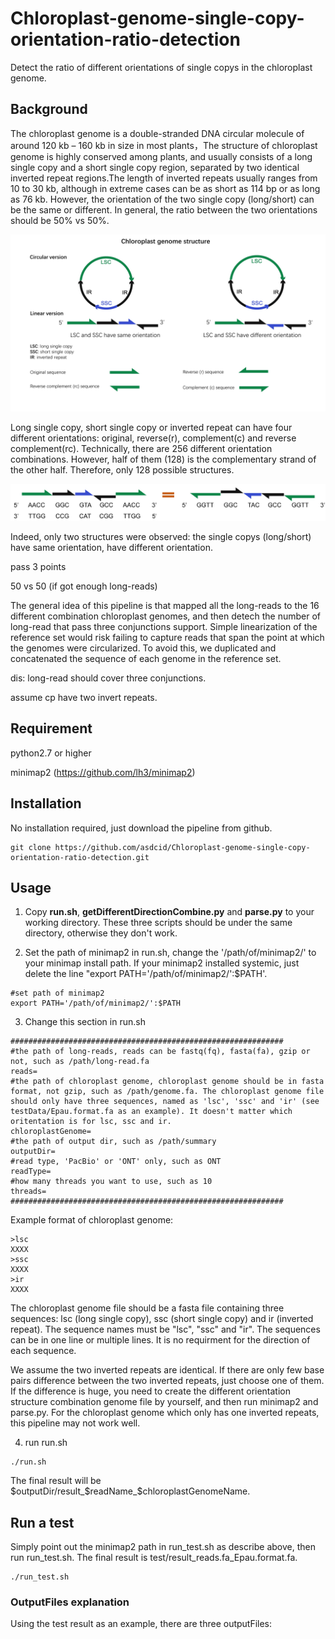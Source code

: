 # Chloroplast-genome-single-copy-orientation-ratio-detection
Detect the ratio of different orientations of single copys in the chloroplast genome. 




## Background
The chloroplast genome is a double-stranded DNA circular molecule of around 120 kb – 160 kb in size in most plants，The structure of chloroplast genome is highly conserved among plants, and usually consists of a long single copy and a short single copy region, separated by two identical inverted repeat regions.The length of inverted repeats usually ranges from 10 to 30 kb, although in extreme cases can be as short as 114 bp or as long as 76 kb. However, the orientation of the two single copy (long/short) can be the same or different. In general, the ratio between the two orientations should be 50% vs 50%. 
<p>
  <img src="https://github.com/asdcid/figures/blob/master/Chloroplast-genome-single-copy-orientation-ratio-detection/orientation.jpg" />
 </p>

Long single copy, short single copy or inverted repeat can have four different orientations: original, reverse(r), complement(c) and reverse complement(rc). Technically, there are 256 different orientation combinations. However, half of them (128) is the complementary strand of the other half. Therefore, only 128 possible structures.
<p>
  <img src="https://github.com/asdcid/figures/blob/master/Chloroplast-genome-single-copy-orientation-ratio-detection/equal_structure.png" />
 </p>

Indeed, only two structures were observed: the single copys (long/short) have same orientation, have different orientation.  

pass 3 points

50 vs 50 (if got enough long-reads)

The general idea of this pipeline is that mapped all the long-reads to the 16 different combination chloroplast genomes, and then detech the number of long-read that pass three conjunctions support. Simple linearization of the reference set would risk failing to capture reads that span the point at which the genomes were circularized. To avoid this, we duplicated and concatenated the sequence of each genome in the reference set.

dis:
long-read should cover three conjunctions. 

assume cp have two invert repeats. 

## Requirement
python2.7 or higher

minimap2 (https://github.com/lh3/minimap2)



## Installation
No installation required, just download the pipeline from github.
```
git clone https://github.com/asdcid/Chloroplast-genome-single-copy-orientation-ratio-detection.git
```

## Usage
1. Copy **run.sh**, **getDifferentDirectionCombine.py** and **parse.py** to your working directory. These three scripts should be under the same directory, otherwise they don't work.

2. Set the path of minimap2 in run.sh, change the '/path/of/minimap2/' to your minimap install path. If your minimap2 installed systemic, just delete the line "export PATH='/path/of/minimap2/':$PATH'.   
```
#set path of minimap2
export PATH='/path/of/minimap2/':$PATH
```
3. Change this section in run.sh
```
#############################################################
#the path of long-reads, reads can be fastq(fq), fasta(fa), gzip or not, such as /path/long-read.fa
reads=
#the path of chloroplast genome, chloroplast genome should be in fasta format, not gzip, such as /path/genome.fa. The chloroplast genome file should only have three sequences, named as 'lsc', 'ssc' and 'ir' (see testData/Epau.format.fa as an example). It doesn't matter which oritentation is for lsc, ssc and ir.
chloroplastGenome=
#the path of output dir, such as /path/summary
outputDir=
#read type, 'PacBio' or 'ONT' only, such as ONT
readType=
#how many threads you want to use, such as 10
threads=
#############################################################
```

Example format of chloroplast genome:
```
>lsc
XXXX
>ssc
XXXX
>ir
XXXX
```

The chloroplast genome file should be a fasta file containing three sequences: lsc (long single copy), ssc (short single copy) and ir (inverted repeat). The sequence names must be "lsc", "ssc" and "ir". The sequences can be in one line or multiple lines. It is no requirment for the direction of each sequence.

We assume the two inverted repeats are identical. If there are only few base pairs difference between the two inverted repeats, just choose one of them. If the difference is huge, you need to create the different orientation structure combination genome file by yourself, and then run minimap2 and parse.py. For the chloroplast genome which only has one inverted repeats, this pipeline may not work well.


4. run run.sh
```
./run.sh
```
The final result will be $outputDir/result_$readName_$chloroplastGenomeName.

## Run a test
Simply point out the minimap2 path in run_test.sh as describe above, then run run_test.sh. The final result is test/result_reads.fa_Epau.format.fa.
```
./run_test.sh
```

### OutputFiles explanation
Using the test result as an example, there are three outputFiles: 


